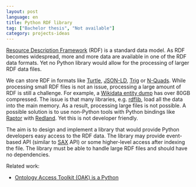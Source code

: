 ```yaml
---
layout: post
language: en
title: Python RDF library
tag: ["Bachelor thesis", "Not available"]
category: projects-ideas
---
```


[Resource Description Framework] (RDF) is a standard data model.
As RDF becomes widespread, more and more data are available in one of the RDF data formats.
Yet no Python library would allow for the processing of larger RDF data files.
<!-- more -->

We can store RDF in formats like  [Turtle], [JSON-LD], [Trig] or [N-Quads].
While processing small RDF files is not an issue, processing a large amount of RDF is still a challenge.
For example, a [Wikidata entity dump] has over 80GB compressed. 
The issue is that many libraries, e.g. [rdflib], load all the data into the main memory.
As a result, processing large files is not possible.
A possible solution is to use non-Python tools with Python bindings like [Raptor] with [Redland].
Yet this is not developer friendly.

The aim is to design and implement a library that would provide Python developers easy access to the RDF data. 
The library may provide event-based API (similar to [SAX] API) or some higher-level access after indexing the file.
The library must be able to handle large RDF files and should have no dependencies.

Related work:
* [Ontology Access Toolkit (OAK) is a Python](https://incatools.github.io/ontology-access-kit/introduction.html)

[Resource Description Framework]: <https://www.w3.org/RDF/>
[Turtle]: <https://www.w3.org/TR/turtle/>
[JSON-LD]: <https://json-ld.org/spec/latest/json-ld-rdf/>
[Trig]: <https://www.w3.org/TR/trig/>
[N-Quads]: <https://www.w3.org/TR/n-quads/>
[Wikidata entity dump]: <https://dumps.wikimedia.org/wikidatawiki/entities/>
[rdflib]: <https://github.com/RDFLib/rdflib>
[Raptor]: <http://librdf.org/raptor/>
[Redland]: <http://librdf.org/bindings/>
[SAX]: <https://docs.oracle.com/javase/tutorial/jaxp/sax/parsing.html>
